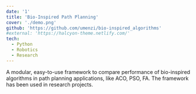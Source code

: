 ```yaml
---
date: '1'
title: 'Bio-Inspired Path Planning'
cover: './demo.png'
github: 'https://github.com/umenzi/bio-inspired_algorithms'
#external: 'https://halcyon-theme.netlify.com/'
tech:
  - Python
  - Robotics
  - Research
---
```


A modular, easy-to-use framework to compare performance of bio-inspired algorithms in path planning
applications, like ACO, PSO, FA. The framework has been used in research projects.
